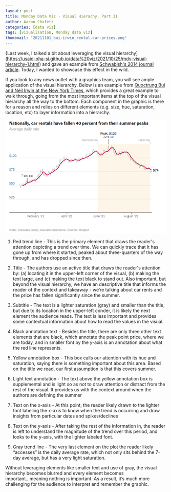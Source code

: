 ```yaml
---
layout: post
title: Monday Data Viz - Visual Hierachy, Part II
author: Aaron Chafetz
categories: [data viz]
tags: [vizualisation, Monday data viz]
thumbnail: "20211101_bui-irwin_rental-car-prices.png"
---
```


{Last week, I talked a bit about leveraging the visual hierarchy](https://usaid-oha-si.github.io/data%20viz/2021/10/25/mdv-visual-hierarchy-1.html) and gave an example from [Schwabish's 2014 journal article](https://www.aeaweb.org/articles?id=10.1257/jep.28.1.209). Today, I wanted to showcase this effect in the wild.

If you look to any news outlet with a graphics team, you will see ample application of the visual hierarchy.  Below is an example from [Quoctrung Bui and Neil Irwin at the New York Times](https://www.nytimes.com/2021/09/20/upshot/car-rental-prices-economy.html), which provides a great example to walk through, going from the most important items at the top of the visual hierarchy all the way to the bottom. Each component in the graphic is there for a reason and relies on different elements (e.g. size, hue, saturation, location, etc) to layer information into a hierarchy.

![rental car price trend](/assets/img/posts/20211101_bui-irwin_rental-car-prices.png)

1. Red trend line - This is the primary element that draws the reader's attention depicting a trend over time. We can quickly trace that it has gone up from where it started, peaked about three-quarters of the way through, and has dropped since then.

1. Title - The authors use an active title that draws the reader's attention by: (a) locating it in the upper-left corner of the visual, (b) making the text large, and (c) making the text black to stand out.  Also important, but beyond the visual hierarchy, we have an descriptive title that informs the reader of the context and takeaway - we’re talking about car rents and the price has fallen significantly since the summer.

1. Subtitle - The text is a lighter saturation (gray) and smaller than the title, but due to its location in the upper-left conder, it is likely the  next element the audience reads. The text is less important and provides some contextual information about how to read the values in the visual. 

1. Black annotation text - Besides the title, there are only three other text elements that are black, which annotate the peak point price, where we are today, and in smaller font by the y-axis is an annotation about what the red line represents.

1. Yellow annotation box - This box calls our attention with its hue and saturation, saying there is something important about this area. Based on the title we read, our first assumption is that this covers summer. 

1. Light text annotation - The text above the yellow annotation box is supplemental and is light so as not to draw attention or distract from the rest of the visual. It provides us with the context around when the authors are defining the summer

1. Text on the x-axis - At this point, the reader likely drawn to the lighter font labeling the x-axis to know when the trend is occurring and draw insights from particular dates and spikes/declines

1. Text on the y-axis - After taking the rest of the information in, the reader is left to understand the magnitude of the trend over this period, and looks to the y-axis, with the lighter labeled font.

1. Gray trend line - The very last element on the plot the reader likely “accesses” is the daily average rate, which not only sits behind the 7-day average, but has a very light saturation.

Without leveraging elements like smaller text and use of gray, the visual hierarchy becomes blurred and every element becomes important...meaning nothing is important. As a result, it’s much more challenging for the audience to interpret and remember the graphic.